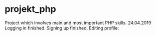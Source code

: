 # projekt_php
Project which involves main and most important PHP skills.
24.04.2019
Logging in finished.
Signing up finished.
Editing profile: 
